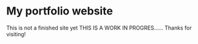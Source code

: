 # My portfolio website

This is not a finished site yet
THIS IS A WORK IN PROGRES......
Thanks for visiting!
